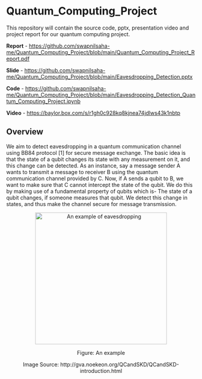# Quantum_Computing_Project
This repository will contain the source code, pptx, presentation video and project report for our quantum computing project.

**Report** - https://github.com/swapnilsaha-me/Quantum_Computing_Project/blob/main/Quantum_Computing_Project_Report.pdf

**Slide** - https://github.com/swapnilsaha-me/Quantum_Computing_Project/blob/main/Eavesdropping_Detection.pptx

**Code** - https://github.com/swapnilsaha-me/Quantum_Computing_Project/blob/main/Eavesdropping_Detection_Quantum_Computing_Project.ipynb

**Video** - https://baylor.box.com/s/r1gh0c928kq8kjnea74jdlws43k1nbtp


## Overview
We aim to detect eavesdropping in a quantum communication channel using
BB84 protocol [1] for secure message exchange. The basic idea is that the state
of a qubit changes its state with any measurement on it, and this change can be
detected. As an instance, say a message sender A wants to transmit a message
to receiver B using the quantum communication channel provided by C. Now, if
A sends a qubit to B, we want to make sure that C cannot intercept the state of
the qubit. We do this by making use of a fundamental property of qubits which
is- The state of a qubit changes, if someone measures that qubit. We detect this
change in states, and thus make the channel secure for message transmission.

<figure>
    <p align="center"><img alt="An example of eavesdropping" align="middle" width="350" src="http://gva.noekeon.org/QCandSKD/Figures/AliceBobEve.png"/></p>
    <figcaption><p align="center">Figure: An example</p></figcaption>
    <figcaption><p align="center">Image Source: http://gva.noekeon.org/QCandSKD/QCandSKD-introduction.html</p></figcaption>
</figure>
